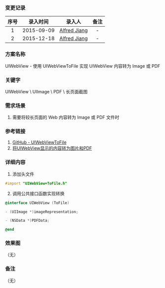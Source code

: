 ### 变更记录

| 序号 | 录入时间 | 录入人 | 备注 |
|:--------:|:--------:|:--------:|:--------:|
| 1 | 2015-09-09 | [Alfred Jiang](https://github.com/viktyz) | - |
| 2 | 2015-12-18 | [Alfred Jiang](https://github.com/viktyz) | - |

### 方案名称

UIWebView - 使用 UIWebViewToFile 实现 UIWebView 内容转为 Image 或 PDF

### 关键字

UIWebView \ UIImage \ PDF \ 长页面截图

### 需求场景

1. 需要将较长页面的 Web 内容转为 Image 或 PDF 文件时

### 参考链接

1. [GitHub - UIWebViewToFile](https://github.com/tracy-e/UIWebViewToFile)
2. [将UIWebView显示的内容转为图片和PDF](http://esoftmobile.com/2013/06/10/%E5%B0%86uiwebview%E6%98%BE%E7%A4%BA%E5%86%85%E5%AE%B9%E8%BD%AC%E4%B8%BA%E5%9B%BE%E7%89%87%E5%92%8Cpdf/)

### 详细内容

1. 添加头文件
```objective-c
#import "UIWebView+ToFile.h"
```
2. 调用公共接口函数实现转换
```objective-c
@interface UIWebView (ToFile)

- (UIImage *)imageRepresentation;

- (NSData *)PDFData;

@end
```

### 效果图
（无）

### 备注
（无）
